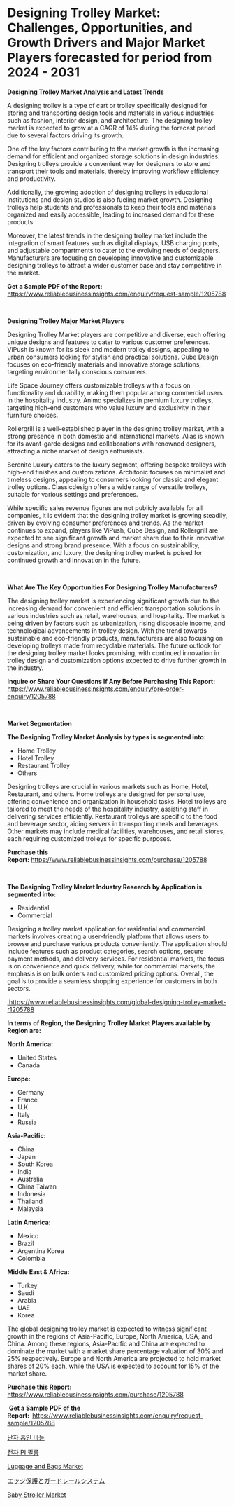<p><h1>Designing Trolley Market: Challenges, Opportunities, and Growth Drivers and Major Market Players forecasted for period from 2024 - 2031</h1></p><p><strong>Designing Trolley Market Analysis and Latest Trends</strong></p>
<p><p>A designing trolley is a type of cart or trolley specifically designed for storing and transporting design tools and materials in various industries such as fashion, interior design, and architecture. The designing trolley market is expected to grow at a CAGR of 14% during the forecast period due to several factors driving its growth.</p><p>One of the key factors contributing to the market growth is the increasing demand for efficient and organized storage solutions in design industries. Designing trolleys provide a convenient way for designers to store and transport their tools and materials, thereby improving workflow efficiency and productivity.</p><p>Additionally, the growing adoption of designing trolleys in educational institutions and design studios is also fueling market growth. Designing trolleys help students and professionals to keep their tools and materials organized and easily accessible, leading to increased demand for these products.</p><p>Moreover, the latest trends in the designing trolley market include the integration of smart features such as digital displays, USB charging ports, and adjustable compartments to cater to the evolving needs of designers. Manufacturers are focusing on developing innovative and customizable designing trolleys to attract a wider customer base and stay competitive in the market.</p></p>
<p><strong>Get a Sample PDF of the Report:&nbsp;</strong> <a href="https://www.reliablebusinessinsights.com/enquiry/request-sample/1205788">https://www.reliablebusinessinsights.com/enquiry/request-sample/1205788</a></p>
<p>&nbsp;</p>
<p><strong>Designing Trolley Major Market Players</strong></p>
<p><p>Designing Trolley Market players are competitive and diverse, each offering unique designs and features to cater to various customer preferences. ViPush is known for its sleek and modern trolley designs, appealing to urban consumers looking for stylish and practical solutions. Cube Design focuses on eco-friendly materials and innovative storage solutions, targeting environmentally conscious consumers.</p><p>Life Space Journey offers customizable trolleys with a focus on functionality and durability, making them popular among commercial users in the hospitality industry. Animo specializes in premium luxury trolleys, targeting high-end customers who value luxury and exclusivity in their furniture choices.</p><p>Rollergrill is a well-established player in the designing trolley market, with a strong presence in both domestic and international markets. Alias is known for its avant-garde designs and collaborations with renowned designers, attracting a niche market of design enthusiasts.</p><p>Serenite Luxury caters to the luxury segment, offering bespoke trolleys with high-end finishes and customizations. Architonic focuses on minimalist and timeless designs, appealing to consumers looking for classic and elegant trolley options. Classicdesign offers a wide range of versatile trolleys, suitable for various settings and preferences.</p><p>While specific sales revenue figures are not publicly available for all companies, it is evident that the designing trolley market is growing steadily, driven by evolving consumer preferences and trends. As the market continues to expand, players like ViPush, Cube Design, and Rollergrill are expected to see significant growth and market share due to their innovative designs and strong brand presence. With a focus on sustainability, customization, and luxury, the designing trolley market is poised for continued growth and innovation in the future.</p></p>
<p>&nbsp;</p>
<p><strong>What Are The Key Opportunities For Designing Trolley Manufacturers?</strong></p>
<p><p>The designing trolley market is experiencing significant growth due to the increasing demand for convenient and efficient transportation solutions in various industries such as retail, warehouses, and hospitality. The market is being driven by factors such as urbanization, rising disposable income, and technological advancements in trolley design. With the trend towards sustainable and eco-friendly products, manufacturers are also focusing on developing trolleys made from recyclable materials. The future outlook for the designing trolley market looks promising, with continued innovation in trolley design and customization options expected to drive further growth in the industry.</p></p>
<p><strong>Inquire or Share Your Questions If Any Before Purchasing This Report:</strong> <a href="https://www.reliablebusinessinsights.com/enquiry/pre-order-enquiry/1205788">https://www.reliablebusinessinsights.com/enquiry/pre-order-enquiry/1205788</a></p>
<p>&nbsp;</p>
<p><strong>Market Segmentation</strong></p>
<p><strong>The Designing Trolley Market Analysis by types is segmented into:</strong></p>
<p><ul><li>Home Trolley</li><li>Hotel Trolley</li><li>Restaurant Trolley</li><li>Others</li></ul></p>
<p><p>Designing trolleys are crucial in various markets such as Home, Hotel, Restaurant, and others. Home trolleys are designed for personal use, offering convenience and organization in household tasks. Hotel trolleys are tailored to meet the needs of the hospitality industry, assisting staff in delivering services efficiently. Restaurant trolleys are specific to the food and beverage sector, aiding servers in transporting meals and beverages. Other markets may include medical facilities, warehouses, and retail stores, each requiring customized trolleys for specific purposes.</p></p>
<p><strong>Purchase this Report:&nbsp;</strong><a href="https://www.reliablebusinessinsights.com/purchase/1205788">https://www.reliablebusinessinsights.com/purchase/1205788</a></p>
<p>&nbsp;</p>
<p><strong>The Designing Trolley Market Industry Research by Application is segmented into:</strong></p>
<p><ul><li>Residential</li><li>Commercial</li></ul></p>
<p><p>Designing a trolley market application for residential and commercial markets involves creating a user-friendly platform that allows users to browse and purchase various products conveniently. The application should include features such as product categories, search options, secure payment methods, and delivery services. For residential markets, the focus is on convenience and quick delivery, while for commercial markets, the emphasis is on bulk orders and customized pricing options. Overall, the goal is to provide a seamless shopping experience for customers in both sectors.</p></p>
<p><a href="https://www.reliablebusinessinsights.com/global-designing-trolley-market-r1205788">&nbsp;https://www.reliablebusinessinsights.com/global-designing-trolley-market-r1205788</a></p>
<p><strong>In terms of Region, the Designing Trolley Market Players available by Region are:</strong></p>
<p>
    <p> <strong> North America: </strong>
        <ul>
            <li>United States</li>
            <li>Canada</li>
        </ul>
        </p> 
    <p> <strong> Europe: </strong>
        <ul>
            <li>Germany</li>
            <li>France</li>
            <li>U.K.</li>
            <li>Italy</li>
            <li>Russia</li>
        </ul>
        </p> 
    <p> <strong> Asia-Pacific: </strong>
        <ul>
            <li>China</li>
            <li>Japan</li>
            <li>South Korea</li>
            <li>India</li>
            <li>Australia</li>
            <li>China Taiwan</li>
            <li>Indonesia</li>
            <li>Thailand</li>
            <li>Malaysia</li>
        </ul>
        </p> 
    <p> <strong> Latin America: </strong>
        <ul>
            <li>Mexico</li>
            <li>Brazil</li>
            <li>Argentina Korea</li>
            <li>Colombia</li>
        </ul>
        </p> 
    <p> <strong> Middle East & Africa: </strong>
        <ul>
            <li>Turkey</li>
            <li>Saudi</li>
            <li>Arabia</li>
            <li>UAE</li>
            <li>Korea</li>
        </ul>
    </p>
    </p>
<p><p>The global designing trolley market is expected to witness significant growth in the regions of Asia-Pacific, Europe, North America, USA, and China. Among these regions, Asia-Pacific and China are expected to dominate the market with a market share percentage valuation of 30% and 25% respectively. Europe and North America are projected to hold market shares of 20% each, while the USA is expected to account for 15% of the market share.</p></p>
<p><strong>Purchase this Report: </strong><a href="https://www.reliablebusinessinsights.com/purchase/1205788">https://www.reliablebusinessinsights.com/purchase/1205788</a></p>
<p>&nbsp;<strong>Get a Sample PDF of the Report:&nbsp;&nbsp;</strong><a href="https://www.reliablebusinessinsights.com/enquiry/request-sample/1205788">https://www.reliablebusinessinsights.com/enquiry/request-sample/1205788</a></p>
<p><strong></strong></p>
<p><p><a href="https://github.com/Hubertstyenger6685/Market-Research-Report-List-2/blob/main/2520568153528.md">난자 흡인 바늘</a></p><p><a href="https://github.com/anton65482023/Market-Research-Report-List-1/blob/main/4799945153529.md">전자 PI 필름</a></p><p><a href="https://github.com/lsapaaep8/Market-Research-Report-List-1/blob/main/luggage-and-bags-market.md">Luggage and Bags Market</a></p><p><a href="https://github.com/CarlieShields/Market-Research-Report-List-1/blob/main/5500514145349.md">エッジ保護とガードレールシステム</a></p><p><a href="https://github.com/qrkceaah30/Market-Research-Report-List-1/blob/main/baby-stroller-market.md">Baby Stroller Market</a></p></p>